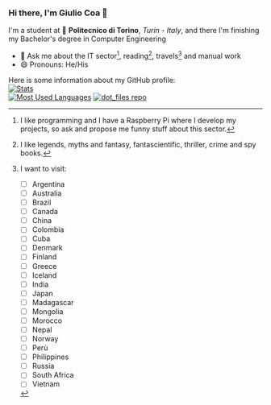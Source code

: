 ### Hi there, I'm Giulio Coa 👋

I'm a student at 🏫 **Politecnico di Torino**, *Turin - Italy*, and there I'm finishing my Bachelor's degree in Computer Engineering
* 💬 Ask me about the IT sector[^IT], reading[^genres], travels[^places] and manual work
* 😄 Pronouns: He/His

[^IT]: I like programming and I have a Raspberry Pi where I develop my projects, so ask and propose me funny stuff about this sector.
[^genres]: I like legends, myths and fantasy, fantascientific, thriller, crime and spy books.
[^places]: I want to visit:
    - [ ] Argentina
    - [ ] Australia
    - [ ] Brazil
    - [ ] Canada
    - [ ] China
    - [ ] Colombia
    - [ ] Cuba
    - [ ] Denmark
    - [ ] Finland
    - [ ] Greece
    - [ ] Iceland
    - [ ] India
    - [ ] Japan
    - [ ] Madagascar
    - [ ] Mongolia
    - [ ] Morocco
    - [ ] Nepal
    - [ ] Norway
    - [ ] Perù
    - [ ] Philippines
    - [ ] Russia
    - [ ] South Africa
    - [ ] Vietnam

Here is some information about my GitHub profile:  
[![Stats](https://github-readme-stats.vercel.app/api?username=giulioc008&hide=stars&count_private=true&include_all_commits=true&custom_title=Stats&show_icons=true&theme=react&hide_border=true)](https://github.com/giulioc008)  
[![Most Used Languages](https://github-readme-stats.vercel.app/api/top-langs/?username=giulioc008&layout=compact&langs_count=10&theme=react&hide_border=true)](https://github.com/giulioc008)
[![dot_files repo](https://github-readme-stats.vercel.app/api/pin/?username=giulioc008&repo=dot_files&show_owner=true&theme=react&hide_border=true)](https://github.com/giulioc008/dot_files)
